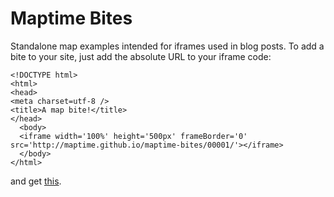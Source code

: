 Maptime Bites
=====

Standalone map examples intended for iframes used in blog posts. To add a bite to your site, just add the absolute URL to your iframe code:
```
<!DOCTYPE html>
<html>
<head>
<meta charset=utf-8 />
<title>A map bite!</title>
</head>
  <body>
  <iframe width='100%' height='500px' frameBorder='0' src='http://maptime.github.io/maptime-bites/00001/'></iframe>
  </body>
</html>
```
and get [this](http://maptimepdx.org/01-21-2014/sharing-code-samples.html).
